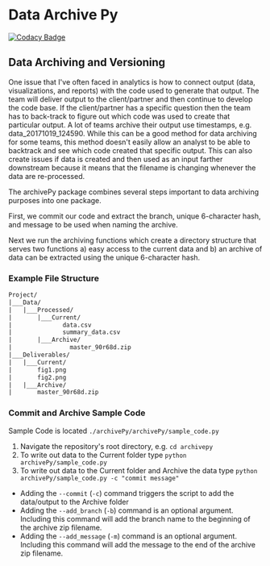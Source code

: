 # Data Archive Py

[![Codacy Badge](https://api.codacy.com/project/badge/Grade/eb0770e299c0493e84c5054f441ac6b2)](https://www.codacy.com/app/holmesjoli/archivePy?utm_source=github.com&amp;utm_medium=referral&amp;utm_content=holmesjoli/archivePy&amp;utm_campaign=Badge_Grade)

## Data Archiving and Versioning

One issue that I've often faced in analytics is how to connect output (data, visualizations, and reports) with the code used to generate that output. The team will deliver output to the client/partner and then continue to develop the code base. If the client/partner has a specific question then the team has to back-track to figure out which code was used to create that particular output. A lot of teams archive their output use timestamps, e.g. data_20171019_124590. While this can be a good method for data archiving for some teams, this method doesn't easily allow an analyst to be able to backtrack and see which code created that specific output. This can also create issues if data is created and then used as an input farther downstream because it means that the filename is changing whenever the data are re-processed.

The archivePy package combines several steps important to data archiving purposes into one package.

First, we commit our code and extract the branch, unique 6-character hash, and message to be used when naming the archive.

Next we run the archiving functions which create a directory structure that serves two functions a) easy access to the current data and b) an archive of data can be extracted using the unique 6-character hash.

### Example File Structure

```txt
Project/
|___Data/
|   |___Processed/
|       |___Current/
|              data.csv
|              summary_data.csv
|       |___Archive/
|                master_90r68d.zip
|___Deliverables/
|   |___Current/
|       fig1.png
|       fig2.png
|   |___Archive/
|       master_90r68d.zip
```

### Commit and Archive Sample Code

Sample Code is located `./archivePy/archivePy/sample_code.py`

1.  Navigate the repository's root directory, e.g. `cd archivepy`
2.  To write out data to the Current folder type `python archivePy/sample_code.py`
3.  To write out data to the Current folder and Archive the data type `python archivePy/sample_code.py -c "commit message"`

-   Adding the `--commit` (`-c`) command triggers the script to add the data/output to the Archive folder
-   Adding the `--add_branch` (`-b`) command is an optional argument. Including this command will add the branch name to the beginning of the archive zip filename.
-   Adding the `--add_message` (`-m`) command is an optional argument. Including this command will add the message to the end of the archive zip filename.
